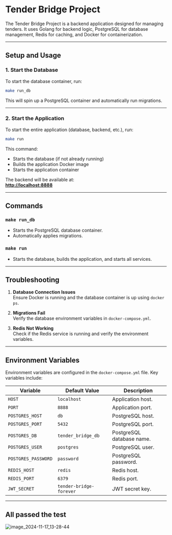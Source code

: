# Tender Bridge Project

The Tender Bridge Project is a backend application designed for managing tenders. It uses Golang for backend logic, PostgreSQL for database management, Redis for caching, and Docker for containerization.

---

## Setup and Usage

### 1. Start the Database

To start the database container, run:

```bash
make run_db
```

This will spin up a PostgreSQL container and automatically run migrations.

---

### 2. Start the Application

To start the entire application (database, backend, etc.), run:

```bash
make run
```

This command:
- Starts the database (if not already running)
- Builds the application Docker image
- Starts the application container

The backend will be available at:  
**[http://localhost:8888](http://localhost:8888)**

---

## Commands

### `make run_db`
- Starts the PostgreSQL database container.
- Automatically applies migrations.

### `make run`
- Starts the database, builds the application, and starts all services.

---

## Troubleshooting

1. **Database Connection Issues**  
   Ensure Docker is running and the database container is up using `docker ps`.

2. **Migrations Fail**  
   Verify the database environment variables in `docker-compose.yml`.

3. **Redis Not Working**  
   Check if the Redis service is running and verify the environment variables.

---

## Environment Variables

Environment variables are configured in the `docker-compose.yml` file. Key variables include:

| Variable                   | Default Value           | Description                       |
|----------------------------|-------------------------|-----------------------------------|
| `HOST`                     | `localhost`            | Application host.                |
| `PORT`                     | `8888`                 | Application port.                |
| `POSTGRES_HOST`            | `db`                   | PostgreSQL host.                 |
| `POSTGRES_PORT`            | `5432`                 | PostgreSQL port.                 |
| `POSTGRES_DB`              | `tender_bridge_db`     | PostgreSQL database name.        |
| `POSTGRES_USER`            | `postgres`             | PostgreSQL user.                 |
| `POSTGRES_PASSWORD`        | `password`             | PostgreSQL password.             |
| `REDIS_HOST`               | `redis`                | Redis host.                      |
| `REDIS_PORT`               | `6379`                 | Redis port.                      |
| `JWT_SECRET`               | `tender-bridge-forever` | JWT secret key.                  |

---

## All passed the test
![image_2024-11-17_13-28-44](https://github.com/user-attachments/assets/59f1c6ec-ca6d-4b54-903c-635dd64acd53)
